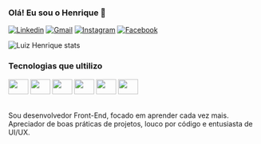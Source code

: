 
### Olá! Eu sou o Henrique 👋

[![Linkedin](https://img.shields.io/badge/LinkedIn-0077B5?style=for-the-badge&logo=linkedin&logoColor=white)](https://linkedin.com/in/luiz-henrique-200779144/)
[![Gmail](https://img.shields.io/badge/Gmail-D14836?style=for-the-badge&logo=gmail&logoColor=white)](https://luiz.lhrodrigues@gmail.com)
[![Instagram](https://img.shields.io/badge/Instagram-E4405F?style=for-the-badge&logo=instagram&logoColor=white)](https://instagram.com/henrique.lhr)
[![Facebook](https://img.shields.io/badge/Facebook-1877F2?style=for-the-badge&logo=facebook&logoColor=white)](https://facebook.com/henrique.lankaster)

![Luiz Henrique stats](https://github-readme-stats.vercel.app/api?username=luizlhrodrigues&show_icons=true&theme=dark)

### Tecnologias que ultilizo

<div stule="display: inline_block">
    <img align="center alt=" height="30" width="40" src="https://cdn.jsdelivr.net/gh/devicons/devicon/icons/javascript/javascript-original.svg" >
    <img align="center alt=" height="30" width="40" src="https://cdn.jsdelivr.net/gh/devicons/devicon/icons/typescript/typescript-original.svg">
    <img align="center alt=" height="30" width="40" src="https://cdn.jsdelivr.net/gh/devicons/devicon/icons/html5/html5-original.svg">
    <img align="center alt=" height="30" width="40" src="https://cdn.jsdelivr.net/gh/devicons/devicon/icons/css3/css3-original.svg">
    <img align="center alt=" height="30" width="40" src="https://cdn.jsdelivr.net/gh/devicons/devicon/icons/nodejs/nodejs-original.svg">
    <img align="center alt=" height="30" width="40" src="https://cdn.jsdelivr.net/gh/devicons/devicon/icons/angularjs/angularjs-original.svg">
</div><br>

Sou desenvolvedor Front-End, focado em aprender cada vez mais.<br>
Apreciador de boas práticas de projetos, louco por código e entusiasta de UI/UX.
